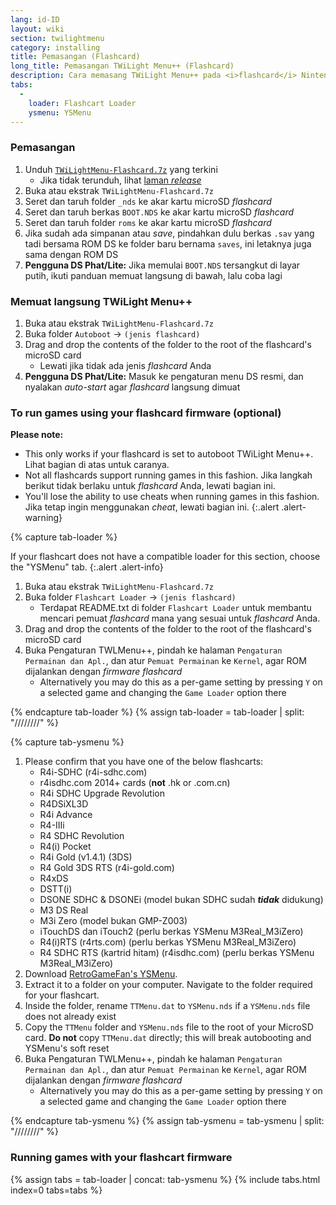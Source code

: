 ```yaml
---
lang: id-ID
layout: wiki
section: twilightmenu
category: installing
title: Pemasangan (Flashcard)
long_title: Pemasangan TWiLight Menu++ (Flashcard)
description: Cara memasang TWiLight Menu++ pada <i>flashcard</i> Nintendo DS
tabs:
  - 
    loader: Flashcart Loader
    ysmenu: YSMenu
---
```


### Pemasangan
1. Unduh [`TWiLightMenu-Flashcard.7z`](https://github.com/DS-Homebrew/TWiLightMenu/releases/latest/download/TWiLightMenu-Flashcard.7z) yang terkini
    - Jika tidak terunduh, lihat [laman *release*](https://github.com/DS-Homebrew/TWiLightMenu/releases/latest)
1. Buka atau ekstrak `TWiLightMenu-Flashcard.7z`
1. Seret dan taruh folder `_nds` ke akar kartu microSD *flashcard*
1. Seret dan taruh berkas `BOOT.NDS` ke akar kartu microSD *flashcard*
1. Seret dan taruh folder `roms` ke akar kartu microSD *flashcard*
1. Jika sudah ada simpanan atau *save*, pindahkan dulu berkas `.sav` yang tadi bersama ROM DS ke folder baru bernama `saves`, ini letaknya juga sama dengan ROM DS
1. **Pengguna DS Phat/Lite:** Jika memulai `BOOT.NDS` tersangkut di layar putih, ikuti panduan memuat langsung di bawah, lalu coba lagi

### Memuat langsung TWiLight Menu++
1. Buka atau ekstrak `TWiLightMenu-Flashcard.7z`
1. Buka folder `Autoboot` -> `(jenis flashcard)`
1. Drag and drop the contents of the folder to the root of the flashcard's microSD card
    - Lewati jika tidak ada jenis *flashcard* Anda
1. **Pengguna DS Phat/Lite:** Masuk ke pengaturan menu DS resmi, dan nyalakan *auto-start* agar *flashcard* langsung dimuat

### To run games using your flashcard firmware (optional)

**Please note:**
- This only works if your flashcard is set to autoboot TWiLight Menu++. Lihat bagian di atas untuk caranya.
- Not all flashcards support running games in this fashion. Jika langkah berikut tidak berlaku untuk *flashcard* Anda, lewati bagian ini.
- You'll lose the ability to use cheats when running games in this fashion. Jika tetap ingin menggunakan *cheat*, lewati bagian ini.
{:.alert .alert-warning}

{% capture tab-loader %}

If your flashcart does not have a compatible loader for this section, choose the "YSMenu" tab.
{:.alert .alert-info}

1. Buka atau ekstrak `TWiLightMenu-Flashcard.7z`
1. Buka folder `Flashcart Loader` -> `(jenis flashcard)`
    - Terdapat README.txt di folder `Flashcart Loader` untuk membantu mencari pemuat *flashcard* mana yang sesuai untuk *flashcard* Anda.
1. Drag and drop the contents of the folder to the root of the flashcard's microSD card
1. Buka Pengaturan TWLMenu++, pindah ke halaman `Pengaturan Permainan dan Apl.`, dan atur `Pemuat Permainan` ke `Kernel`, agar ROM dijalankan dengan *firmware flashcard*
    - Alternatively you may do this as a per-game setting by pressing `Y` on a selected game and changing the `Game Loader` option there

{% endcapture tab-loader %}
{% assign tab-loader = tab-loader | split: "////////" %}

{% capture tab-ysmenu %}

1. Please confirm that you have one of the below flashcarts:
    - R4i-SDHC (r4i-sdhc.com)
    - r4isdhc.com 2014+ cards (**not** .hk or .com.cn)
    - R4i SDHC Upgrade Revolution
    - R4DSiXL3D
    - R4i Advance
    - R4-IIIi
    - R4 SDHC Revolution
    - R4(i) Pocket
    - R4i Gold (v1.4.1) (3DS)
    - R4 Gold 3DS RTS (r4i-gold.com)
    - R4xDS
    - DSTT(i)
    - DSONE SDHC & DSONEi (model bukan SDHC sudah ***tidak*** didukung)
    - M3 DS Real
    - M3i Zero (model bukan GMP-Z003)
    - iTouchDS dan iTouch2 (perlu berkas YSMenu M3Real_M3iZero)
    - R4(i)RTS (r4rts.com) (perlu berkas YSMenu M3Real_M3iZero)
    - R4 SDHC RTS (kartrid hitam) (r4isdhc.com) (perlu berkas YSMenu M3Real_M3iZero)
1. Download [RetroGameFan's YSMenu](https://gbatemp.net/download/35737/).
1. Extract it to a folder on your computer. Navigate to the folder required for your flashcart.
1. Inside the folder, rename `TTMenu.dat` to `YSMenu.nds` if a `YSMenu.nds` file does not already exist
1. Copy the `TTMenu` folder and `YSMenu.nds` file to the root of your MicroSD card. **Do not** copy `TTMenu.dat` directly; this will break autobooting and YSMenu's soft reset
1. Buka Pengaturan TWLMenu++, pindah ke halaman `Pengaturan Permainan dan Apl.`, dan atur `Pemuat Permainan` ke `Kernel`, agar ROM dijalankan dengan *firmware flashcard*
    - Alternatively you may do this as a per-game setting by pressing `Y` on a selected game and changing the `Game Loader` option there

{% endcapture tab-ysmenu %}
{% assign tab-ysmenu = tab-ysmenu | split: "////////" %}

### Running games with your flashcart firmware
{% assign tabs = tab-loader | concat: tab-ysmenu %}
{% include tabs.html index=0 tabs=tabs %}
